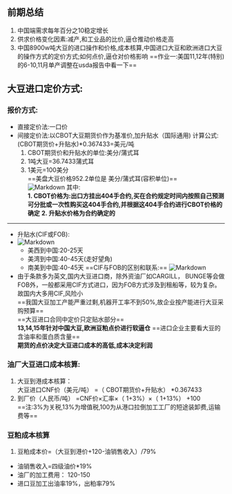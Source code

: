 ## 前期总结
1. 中国端需求每年百分之10稳定增长
2. 供求价格变化因素:减产,和工业品的比价,逼仓推动价格走高
3. 中国8900w吨大豆的进口操作和价格,成本核算,中国进口大豆和欧洲进口大豆的操作方式的定价方式;如何点价,逼仓对价格影响
==作业一:美国11,12年(特别)的6-10,11月单产调整在usda报告中看一下==
## 大豆进口定价方式:
### 报价方式:  
- 直接定价法:一口价  
- 间接定价法:以CBOT大豆期货价作为基准价,加升贴水（国际通用)
计算公式:(CBOT期货价+升贴水)*0.367433=美元/吨  
  1. CBOT期货价和升贴水的单位:美分/蒲式耳
  2. 1吨大豆=36.7433蒲式耳
  3. 1美元=100美分  
==美盘大豆价格952.2单位是 美分/蒲式耳(容积单位)==  
 ![Markdown](http://i1.piimg.com/1949/4afd3d1aa2019ab9.png)
其中:  
**1. CBOT价格为:出口方挂出404手合约,买在合约规定时间内按照自己预测可分批或一次性购买这404手合约,并根据这404手合约进行CBOT价格的确定**
**2. 升贴水价格为合约确定的**  
------
- 升贴水(CIF或FOB):
- ![Markdown](http://i1.piimg.com/1949/4a84d9f9071520fa.jpg) 
  - 美西到中国:20-25天  
  - 美湾到中国:40-45天(走好望角)
  - 南美到中国:40-45天
==CIF与FOB的区别和联系:== 
![Markdown](http://i2.muimg.com/1949/26472e163ffcbebb.png)  
- 由于条款多为英文,国内大豆进口商，除外资油厂如CARGILL， BUNGE等会做FOB外，一般都采用CIF方式进口，因为FOB方式涉及到租船等，较为复杂。故国内大多用CIF,风险小  
==我国大豆加工产能严重过剩,机器开工率不到50%,故企业按产能进行大豆采购预算==  
==大豆进口合同中定价只定贴水部分==  
**13,14,15年针对中国大豆,欧洲豆粕点价进行软逼仓**
==进口企业主要看大豆的含油率和蛋白质含量==  
**期货的点价决定大豆进口成本的高低,成本决定利润**  
### 油厂大豆进口成本核算:  
1. 大豆到港成本核算：  
大豆进口CNF价（美元/吨） =（ CBOT期货价+升贴水） *0.367433
2. 到厂价（人民币/吨） =CNF价×汇率×（ 1+3%）×（ 1+13%） +100  
==注:3%为关税,13%为增值税,100为从港口拉倒加工工厂的短途装卸费,运输费等==  
### 豆粕成本核算  
1. 豆粕成本价=（大豆到港价+120-油销售收入）/79%
- 油销售收入=四级油价*19%  
- 油厂的加工费用： 120-150  
- 进口豆加工出油率19%，出粕率79%
